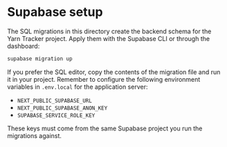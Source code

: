 # Supabase setup

The SQL migrations in this directory create the backend schema for the Yarn Tracker project. Apply them with the Supabase CLI or through the dashboard:

```bash
supabase migration up
```

If you prefer the SQL editor, copy the contents of the migration file and run it in your project. Remember to configure the following environment variables in `.env.local` for the application server:

- `NEXT_PUBLIC_SUPABASE_URL`
- `NEXT_PUBLIC_SUPABASE_ANON_KEY`
- `SUPABASE_SERVICE_ROLE_KEY`

These keys must come from the same Supabase project you run the migrations against.
